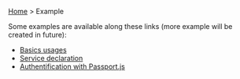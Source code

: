 [Home](https://github.com/Romakita/ts-express-decorators/wiki) > Example

Some examples are available along these links (more example will be created in future):

* [Basics usages](https://github.com/Romakita/example-ts-express-decorator/tree/master/basic)
* [Service declaration](https://github.com/Romakita/example-ts-express-decorator/tree/master/example-services)
* [Authentification with Passport.js](https://github.com/Romakita/example-ts-express-decorator/tree/master/example-passport)